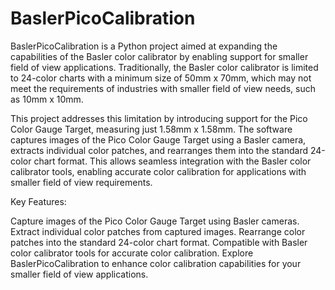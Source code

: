 # BaslerPicoCalibration
BaslerPicoCalibration is a Python project aimed at expanding the capabilities of the Basler color calibrator by enabling support for smaller field of view applications. Traditionally, the Basler color calibrator is limited to 24-color charts with a minimum size of 50mm x 70mm, which may not meet the requirements of industries with smaller field of view needs, such as 10mm x 10mm.

This project addresses this limitation by introducing support for the Pico Color Gauge Target, measuring just 1.58mm x 1.58mm. The software captures images of the Pico Color Gauge Target using a Basler camera, extracts individual color patches, and rearranges them into the standard 24-color chart format. This allows seamless integration with the Basler color calibrator tools, enabling accurate color calibration for applications with smaller field of view requirements.

Key Features:

Capture images of the Pico Color Gauge Target using Basler cameras.
Extract individual color patches from captured images.
Rearrange color patches into the standard 24-color chart format.
Compatible with Basler color calibrator tools for accurate color calibration.
Explore BaslerPicoCalibration to enhance color calibration capabilities for your smaller field of view applications.
